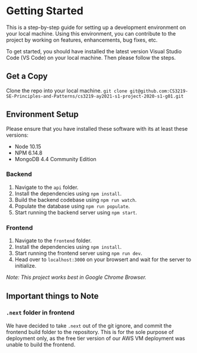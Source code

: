 # Getting Started

This is a step-by-step guide for setting up a development environment on your local machine. Using this environment, you can contribute to the project by working on features, enhancements, bug fixes, etc.

To get started, you should have installed the latest version Visual Studio Code (VS Code) on your local machine. Then please follow the steps.

## Get a Copy

Clone the repo into your local machine.
```git clone git@github.com:CS3219-SE-Principles-and-Patterns/cs3219-ay2021-s1-project-2020-s1-g01.git```

## Environment Setup

Please ensure that you have installed these software with its at least these versions:

* Node 10.15
* NPM 6.14.8
* MongoDB 4.4 Community Edition

### Backend

  1. Navigate to the `api` folder.
  2. Install the dependencies using `npm install`.
  3. Build the backend codebase using `npm run watch`.
  4. Populate the database using `npm run populate`.
  5. Start running the backend server using `npm start`.

### Frontend

  1. Navigate to the `frontend` folder.
  2. Install the dependencies using `npm install`.
  3. Start running the frontend server using `npm run dev`.
  4. Head over to `localhost:3000` on your browsert and wait for the server to initialize.

_Note: This project works best in Google Chrome Browser._

## Important things to Note

### `.next` folder in frontend

We have decided to take `.next` out of the git ignore, and commit the frontend build folder to the repository. 
This is for the sole purpose of deployment only, as the free tier version of our AWS VM deployment was unable to build
the frontend.


